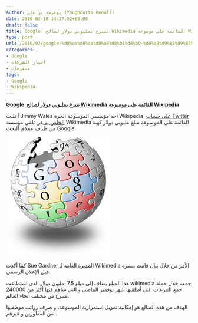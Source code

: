 ```yaml
---
author: يوغرطة بن علي (Youghourta Benali)
date: 2010-02-18 14:27:52+00:00
draft: false
title: Google  تتبرع بمليوني دولار لصالح Wikimedia القائمة على موسوعة Wikipedia
type: post
url: /2010/02/google-%d8%aa%d8%aa%d8%a8%d8%b1%d8%b9-%d8%a8%d9%85%d9%84%d9%8a%d9%88%d9%86%d9%8a-%d8%af%d9%88%d9%84%d8%a7%d8%b1-%d9%84%d8%b5%d8%a7%d9%84%d8%ad-wikimedia-%d8%a7%d9%84%d9%82%d8%a7%d8%a6%d9%85%d8%a9/
categories:
- Google
- أخبار الشركات
- متفرقات
tags:
- Google
- Wikipedia
---
```


[**Google  تتبرع بمليوني دولار لصالح Wikimedia القائمة على موسوعة Wikipedia**](https://www.it-scoop.com/2010/02/google-%d8%aa%d8%aa%d8%a8%d8%b1%d8%b9-%d8%a8%d9%85%d9%84%d9%8a%d9%88%d9%86%d9%8a-%d8%af%d9%88%d9%84%d8%a7%d8%b1-%d9%84%d8%b5%d8%a7%d9%84%d8%ad-wikimedia-%d8%a7%d9%84%d9%82%d8%a7%d8%a6%d9%85%d8%a9/)


أعلنت Jimmy Wales أحد مؤسسي الموسوعة الحرة Wikipedia  [على حساب Twitter الخاص به ](http://twitter.com/jimmy_wales/status/9215187878) عن تلقي مؤسسة Wikimedia القائمة على الموسوعة مبلغ مليوني دولار كهبة من طرف عملاق البحث Google.

[![](google-wiki.jpg)
](https://www.it-scoop.com/2010/02/google-%d8%aa%d8%aa%d8%a8%d8%b1%d8%b9-%d8%a8%d9%85%d9%84%d9%8a%d9%88%d9%86%d9%8a-%d8%af%d9%88%d9%84%d8%a7%d8%b1-%d9%84%d8%b5%d8%a7%d9%84%d8%ad-wikimedia-%d8%a7%d9%84%d9%82%d8%a7%d8%a6%d9%85%d8%a9/)

كما أكدت Sue Gardner المديرة العامة لـ Wikimedia الأمر من خلال [بيان](http://lists.wikimedia.org/pipermail/foundation-l/2010-February/056841.html) قامت بنشره قبل الإعلان الرسمي.

هذا المبلغ يضاف إلى مبلغ 7.5  مليون دولار الذي استطاعت wikimedia جمعه خلال حملة جمع التبرعات التي أطلقتها شهر نوفمبر الماضي و التي ساهم فيها أكثر من 240000 متبرع من مختلف أنحاء العالم.

الهدف من هذه المبالغ هو إمكانية تمويل استمرارية الموسوعة، و صرف رواتب موظفيها من المطورين و غيرهم.
